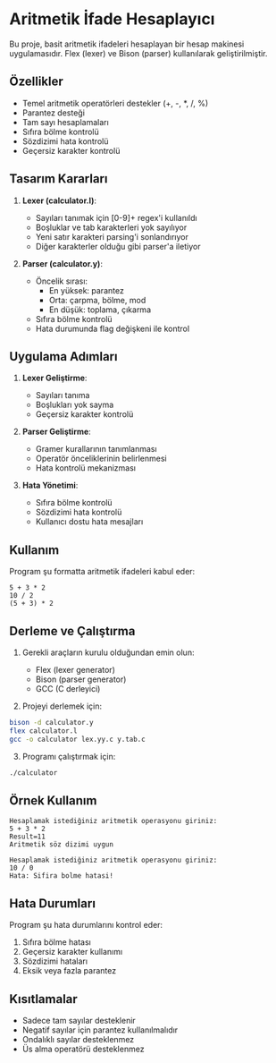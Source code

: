 # Aritmetik İfade Hesaplayıcı

Bu proje, basit aritmetik ifadeleri hesaplayan bir hesap makinesi uygulamasıdır. Flex (lexer) ve Bison (parser) kullanılarak geliştirilmiştir.

## Özellikler

- Temel aritmetik operatörleri destekler (+, -, *, /, %)
- Parantez desteği
- Tam sayı hesaplamaları
- Sıfıra bölme kontrolü
- Sözdizimi hata kontrolü
- Geçersiz karakter kontrolü

## Tasarım Kararları

1. **Lexer (calculator.l)**:
   - Sayıları tanımak için [0-9]+ regex'i kullanıldı
   - Boşluklar ve tab karakterleri yok sayılıyor
   - Yeni satır karakteri parsing'i sonlandırıyor
   - Diğer karakterler olduğu gibi parser'a iletiyor

2. **Parser (calculator.y)**:
   - Öncelik sırası:
     - En yüksek: parantez
     - Orta: çarpma, bölme, mod
     - En düşük: toplama, çıkarma
   - Sıfıra bölme kontrolü
   - Hata durumunda flag değişkeni ile kontrol

## Uygulama Adımları

1. **Lexer Geliştirme**:
   - Sayıları tanıma
   - Boşlukları yok sayma
   - Geçersiz karakter kontrolü

2. **Parser Geliştirme**:
   - Gramer kurallarının tanımlanması
   - Operatör önceliklerinin belirlenmesi
   - Hata kontrolü mekanizması

3. **Hata Yönetimi**:
   - Sıfıra bölme kontrolü
   - Sözdizimi hata kontrolü
   - Kullanıcı dostu hata mesajları

## Kullanım

Program şu formatta aritmetik ifadeleri kabul eder:
```
5 + 3 * 2
10 / 2
(5 + 3) * 2
```

## Derleme ve Çalıştırma

1. Gerekli araçların kurulu olduğundan emin olun:
   - Flex (lexer generator)
   - Bison (parser generator)
   - GCC (C derleyici)

2. Projeyi derlemek için:
```bash
bison -d calculator.y
flex calculator.l
gcc -o calculator lex.yy.c y.tab.c
```

3. Programı çalıştırmak için:
```bash
./calculator
```

## Örnek Kullanım

```
Hesaplamak istediğiniz aritmetik operasyonu giriniz:
5 + 3 * 2
Result=11
Aritmetik söz dizimi uygun

Hesaplamak istediğiniz aritmetik operasyonu giriniz:
10 / 0
Hata: Sifira bolme hatasi!
```

## Hata Durumları

Program şu hata durumlarını kontrol eder:
1. Sıfıra bölme hatası
2. Geçersiz karakter kullanımı
3. Sözdizimi hataları
4. Eksik veya fazla parantez

## Kısıtlamalar

- Sadece tam sayılar desteklenir
- Negatif sayılar için parantez kullanılmalıdır
- Ondalıklı sayılar desteklenmez
- Üs alma operatörü desteklenmez
